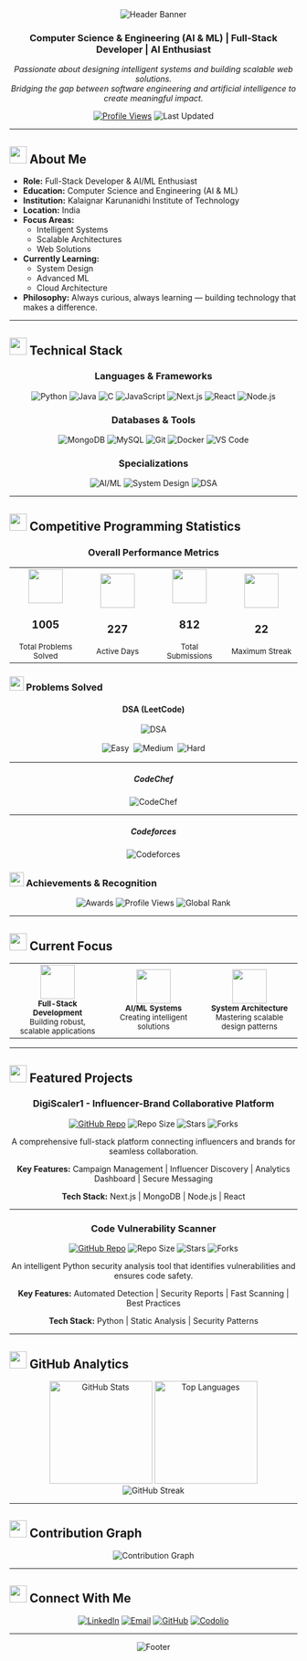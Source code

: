 <div align="center">
  <img src="https://capsule-render.vercel.app/api?type=waving&color=gradient&customColorList=12&height=280&section=header&text=David%20Vensilin%20R&fontSize=80&fontColor=ffffff&animation=fadeIn&fontAlignY=35&desc=Building%20Technology%20That%20Matters&descAlign=center&descAlignY=52&descSize=20" alt="Header Banner"/>
</div>

<div align="center">
  
### Computer Science & Engineering (AI & ML) | Full-Stack Developer | AI Enthusiast

<p>
  <em>Passionate about designing intelligent systems and building scalable web solutions.<br/>
  Bridging the gap between software engineering and artificial intelligence to create meaningful impact.</em>
</p>

[![Profile Views](https://komarev.com/ghpvc/?username=DavidVensilinR&color=20C997&style=flat-square&label=Profile+Views)](https://github.com/DavidVensilinR)
![Last Updated](https://img.shields.io/badge/Last%20Updated-October%202025-20C997?style=flat-square)

</div>

---

## <img src="https://img.icons8.com/fluency/48/000000/user-male-circle.png" width="30px"/> About Me

- **Role:** Full-Stack Developer & AI/ML Enthusiast
- **Education:** Computer Science and Engineering (AI & ML)
- **Institution:** Kalaignar Karunanidhi Institute of Technology
- **Location:** India
- **Focus Areas:**
  - Intelligent Systems
  - Scalable Architectures
  - Web Solutions
- **Currently Learning:**
  - System Design
  - Advanced ML
  - Cloud Architecture
- **Philosophy:** Always curious, always learning — building technology that makes a difference.
---

## <img src="https://img.icons8.com/fluency/48/000000/code.png" width="30px"/> Technical Stack

<div align="center">

### Languages & Frameworks
![Python](https://img.shields.io/badge/Python-3776AB?style=for-the-badge&logo=python&logoColor=white)
![Java](https://img.shields.io/badge/Java-ED8B00?style=for-the-badge&logo=openjdk&logoColor=white)
![C](https://img.shields.io/badge/C-A8B9CC?style=for-the-badge&logo=c&logoColor=white)
![JavaScript](https://img.shields.io/badge/JavaScript-F7DF1E?style=for-the-badge&logo=javascript&logoColor=black)
![Next.js](https://img.shields.io/badge/Next.js-000000?style=for-the-badge&logo=nextdotjs&logoColor=white)
![React](https://img.shields.io/badge/React-61DAFB?style=for-the-badge&logo=react&logoColor=black)
![Node.js](https://img.shields.io/badge/Node.js-339933?style=for-the-badge&logo=nodedotjs&logoColor=white)

### Databases & Tools
![MongoDB](https://img.shields.io/badge/MongoDB-47A248?style=for-the-badge&logo=mongodb&logoColor=white)
![MySQL](https://img.shields.io/badge/MySQL-005C84?style=for-the-badge&logo=mysql&logoColor=white)
![Git](https://img.shields.io/badge/Git-F05032?style=for-the-badge&logo=git&logoColor=white)
![Docker](https://img.shields.io/badge/Docker-2496ED?style=for-the-badge&logo=docker&logoColor=white)
![VS Code](https://img.shields.io/badge/VS_Code-007ACC?style=for-the-badge&logo=visualstudiocode&logoColor=white)

### Specializations
![AI/ML](https://img.shields.io/badge/AI/ML-FF6F00?style=for-the-badge&logo=tensorflow&logoColor=white)
![System Design](https://img.shields.io/badge/System_Design-0081CB?style=for-the-badge&logo=serverless&logoColor=white)
![DSA](https://img.shields.io/badge/Data_Structures-239120?style=for-the-badge&logo=databricks&logoColor=white)

</div>

---

## <img src="https://img.icons8.com/fluency/48/000000/bar-chart.png" width="30px"/> Competitive Programming Statistics

<div align="center">

### Overall Performance Metrics

<table>
<tr>
<td align="center" width="25%">
<img src="https://img.icons8.com/fluency/96/000000/test-passed.png" width="60px"/><br/>
<h3>1005</h3>
<sub>Total Problems Solved</sub>
</td>
<td align="center" width="25%">
<img src="https://img.icons8.com/fluency/96/000000/calendar.png" width="60px"/><br/>
<h3>227</h3>
<sub>Active Days</sub>
</td>
<td align="center" width="25%">
<img src="https://img.icons8.com/fluency/96/000000/submit-progress.png" width="60px"/><br/>
<h3>812</h3>
<sub>Total Submissions</sub>
</td>
<td align="center" width="25%">
<img src="https://img.icons8.com/fluency/96/000000/fire-element.png" width="60px"/><br/>
<h3>22</h3>
<sub>Maximum Streak</sub>
</td>
</tr>
</table>

</div>

### <img src="https://img.icons8.com/fluency/48/000000/trophy.png" width="25px"/> Problems Solved

<div align="center">

#### DSA (LeetCode)

![DSA](https://img.shields.io/badge/Total-443-5CB85C?style=for-the-badge&logo=leetcode&logoColor=white)

<div style="margin: 10px 0;">
  <img src="https://img.shields.io/badge/Easy-203-5CB85C?style=flat-square&logo=leetcode&logoColor=white" alt="Easy" style="margin: 2px;"/>
  <img src="https://img.shields.io/badge/Medium-223-F0AD4E?style=flat-square&logo=leetcode&logoColor=white" alt="Medium" style="margin: 2px;"/>
  <img src="https://img.shields.io/badge/Hard-17-D9534F?style=flat-square&logo=leetcode&logoColor=white" alt="Hard" style="margin: 2px;"/>
</div>

---

##### CodeChef

![CodeChef](https://img.shields.io/badge/Problems-431-5B4638?style=flat-square&logo=codechef&logoColor=white)

---

##### Codeforces

![Codeforces](https://img.shields.io/badge/Problems-4-1F8ACB?style=flat-square&logo=codeforces&logoColor=white)

</td>
</tr>
</table>

</div>


### <img src="https://img.icons8.com/fluency/48/000000/trophy.png" width="25px"/> Achievements & Recognition

<div align="center">

![Awards](https://img.shields.io/badge/Awards_Earned-11-FFD700?style=for-the-badge&logo=medal&logoColor=white)
![Profile Views](https://img.shields.io/badge/Codolio_Views-48-20C997?style=for-the-badge&logo=eyes&logoColor=white)
![Global Rank](https://img.shields.io/badge/Global_Rank-5265-FF6B6B?style=for-the-badge&logo=ranking&logoColor=white)

</div>

---

## <img src="https://img.icons8.com/fluency/48/000000/rocket.png" width="30px"/> Current Focus

<table align="center">
<tr>
<td align="center" width="33%">
<img src="https://img.icons8.com/fluency/96/000000/code.png" width="60px"/><br/>
<sub><b>Full-Stack Development</b></sub><br/>
<sub>Building robust, scalable applications</sub>
</td>
<td align="center" width="33%">
<img src="https://img.icons8.com/fluency/96/000000/artificial-intelligence.png" width="60px"/><br/>
<sub><b>AI/ML Systems</b></sub><br/>
<sub>Creating intelligent solutions</sub>
</td>
<td align="center" width="33%">
<img src="https://img.icons8.com/fluency/96/000000/system-task.png" width="60px"/><br/>
<sub><b>System Architecture</b></sub><br/>
<sub>Mastering scalable design patterns</sub>
</td>
</tr>
</table>

---

## <img src="https://img.icons8.com/fluency/48/000000/project.png" width="30px"/> Featured Projects

<div align="center">

### DigiScaler1 - Influencer-Brand Collaborative Platform
  
[![GitHub Repo](https://img.shields.io/badge/GitHub-Repository-20C997?style=for-the-badge&logo=github)](https://github.com/davidvensilinr/digi_scaler1)
![Repo Size](https://img.shields.io/github/repo-size/davidvensilinr/digi_scaler1?style=flat-square&color=20C997&logo=github)
![Stars](https://img.shields.io/github/stars/davidvensilinr/digi_scaler1?style=flat-square&color=20C997&logo=github)
![Forks](https://img.shields.io/github/forks/davidvensilinr/digi_scaler1?style=flat-square&color=20C997&logo=github)

A comprehensive full-stack platform connecting influencers and brands for seamless collaboration.

**Key Features:** Campaign Management | Influencer Discovery | Analytics Dashboard | Secure Messaging

**Tech Stack:** Next.js | MongoDB | Node.js | React

---

### Code Vulnerability Scanner
  
[![GitHub Repo](https://img.shields.io/badge/GitHub-Repository-20C997?style=for-the-badge&logo=github)](https://github.com/davidvensilinr/code_vulnerability_scanner)
![Repo Size](https://img.shields.io/github/repo-size/davidvensilinr/code_vulnerability_scanner?style=flat-square&color=20C997&logo=github)
![Stars](https://img.shields.io/github/stars/davidvensilinr/code_vulnerability_scanner?style=flat-square&color=20C997&logo=github)
![Forks](https://img.shields.io/github/forks/davidvensilinr/code_vulnerability_scanner?style=flat-square&color=20C997&logo=github)

An intelligent Python security analysis tool that identifies vulnerabilities and ensures code safety.

**Key Features:** Automated Detection | Security Reports | Fast Scanning | Best Practices

**Tech Stack:** Python | Static Analysis | Security Patterns

</div>

---

## <img src="https://img.icons8.com/fluency/48/000000/analytics.png" width="30px"/> GitHub Analytics

<div align="center">
  <img height="180em" src="https://github-readme-stats.vercel.app/api?username=DavidVensilinR&show_icons=true&theme=tokyonight&hide_border=true&title_color=20C997&icon_color=20C997&text_color=c9d1d9&bg_color=0d1117&border_radius=10&include_all_commits=true&count_private=true" alt="GitHub Stats"/>
  <img height="180em" src="https://github-readme-stats.vercel.app/api/top-langs/?username=DavidVensilinR&layout=compact&theme=tokyonight&hide_border=true&title_color=20C997&text_color=c9d1d9&bg_color=0d1117&border_radius=10&langs_count=8" alt="Top Languages"/>
</div>

<div align="center">
  <img src="https://github-readme-streak-stats.herokuapp.com/?user=DavidVensilinR&theme=tokyonight&hide_border=true&stroke=20C997&background=0d1117&ring=20C997&fire=20C997&currStreakLabel=20C997&border_radius=10" alt="GitHub Streak"/>
</div>

---

## <img src="https://img.icons8.com/fluency/48/000000/activity-history.png" width="30px"/> Contribution Graph

<div align="center">
  <img src="https://github-readme-activity-graph.vercel.app/graph?username=DavidVensilinR&theme=tokyo-night&color=20C997&line=20C997&point=20C997&area=true&hide_border=true&bg_color=0d1117&radius=10" alt="Contribution Graph"/>
</div>

---

## <img src="https://img.icons8.com/fluency/48/000000/networking.png" width="30px"/> Connect With Me

<div align="center">

[![LinkedIn](https://img.shields.io/badge/LinkedIn-Connect-0A66C2?style=for-the-badge&logo=linkedin&logoColor=white)](https://linkedin.com/in/davidvensilinr)
[![Email](https://img.shields.io/badge/Email-Contact-D14836?style=for-the-badge&logo=gmail&logoColor=white)](mailto:davidvensilinr@gmail.com)
[![GitHub](https://img.shields.io/badge/GitHub-Follow-181717?style=for-the-badge&logo=github&logoColor=white)](https://github.com/DavidVensilinR)
[![Codolio](https://img.shields.io/badge/Codolio-Profile-20C997?style=for-the-badge&logo=code&logoColor=white)](https://codolio.com/profile/david_vensilin)

</div>

---

<div align="center">
  <img src="https://capsule-render.vercel.app/api?type=waving&color=gradient&customColorList=12&height=100&section=footer" alt="Footer"/>
  
</div>
